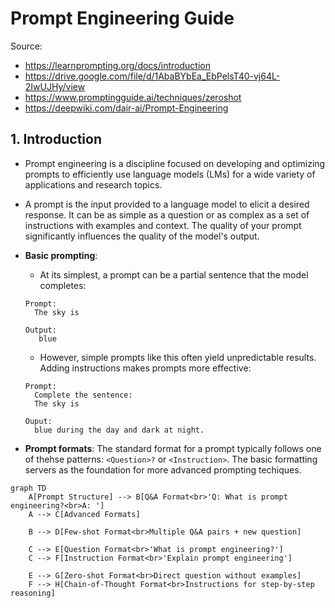 # Prompt Engineering Guide

Source:

- <https://learnprompting.org/docs/introduction>
- <https://drive.google.com/file/d/1AbaBYbEa_EbPelsT40-vj64L-2IwUJHy/view>
- <https://www.promptingguide.ai/techniques/zeroshot>
- <https://deepwiki.com/dair-ai/Prompt-Engineering>

## 1. Introduction

- Prompt engineering is a discipline focused on developing and optimizing prompts to efficiently use language models (LMs) for a wide variety of applications and research topics.
- A prompt is the input provided to a language model to elicit a desired response. It can be as simple as a question or as complex as a set of instructions with examples and context. The quality of your prompt significantly influences the quality of the model's output.
- **Basic prompting**:

  - At its simplest, a prompt can be a partial sentence that the model completes:

  ```text
  Prompt:
    The sky is

  Output:
     blue
  ```

  - However, simple prompts like this often yield unpredictable results. Adding instructions makes prompts more effective:

  ```text
  Prompt:
    Complete the sentence:
    The sky is

  Ouput:
    blue during the day and dark at night.
  ```

- **Prompt formats**: The standard format for a prompt typically follows one of thehse patterns: `<Question>?` or `<Instruction>`. The basic formatting servers as the foundation for more advanced prompting techiques.

```mermaid
graph TD
    A[Prompt Structure] --> B[Q&A Format<br>'Q: What is prompt engineering?<br>A: ']
    A --> C[Advanced Formats]

    B --> D[Few-shot Format<br>Multiple Q&A pairs + new question]

    C --> E[Question Format<br>'What is prompt engineering?']
    C --> F[Instruction Format<br>'Explain prompt engineering']

    E --> G[Zero-shot Format<br>Direct question without examples]
    F --> H[Chain-of-Thought Format<br>Instructions for step-by-step reasoning]
```

